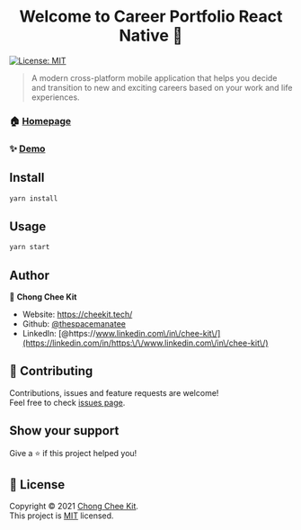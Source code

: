 <h1 align="center">Welcome to Career Portfolio React Native 👋</h1>
<p>
  <a href="https://opensource.org/licenses/MIT" target="_blank">
    <img alt="License: MIT" src="https://img.shields.io/badge/License-MIT-yellow.svg" />
  </a>
</p>

> A modern cross-platform mobile application that helps you decide and transition to new and exciting careers based on your work and life experiences.

### 🏠 [Homepage](https://lkycic.sutd.edu.sg)

### ✨ [Demo](https://expo.io/@thespacemanatee/career-portfolio-react-native-v2)

## Install

```sh
yarn install
```

## Usage

```sh
yarn start
```

## Author

👤 **Chong Chee Kit**

* Website: https://cheekit.tech/
* Github: [@thespacemanatee](https://github.com/thespacemanatee)
* LinkedIn: [@https:\/\/www.linkedin.com\/in\/chee-kit\/](https://linkedin.com/in/https:\/\/www.linkedin.com\/in\/chee-kit\/)

## 🤝 Contributing

Contributions, issues and feature requests are welcome!<br />Feel free to check [issues page](https://github.com/thespacemanatee/Career-Portfolio/issues). 

## Show your support

Give a ⭐️ if this project helped you!

## 📝 License

Copyright © 2021 [Chong Chee Kit](https://github.com/thespacemanatee).<br />
This project is [MIT](https://opensource.org/licenses/MIT) licensed.